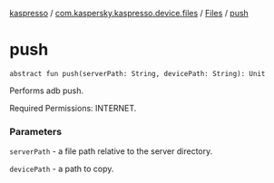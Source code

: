 [kaspresso](../../index.md) / [com.kaspersky.kaspresso.device.files](../index.md) / [Files](index.md) / [push](./push.md)

# push

`abstract fun push(serverPath: String, devicePath: String): Unit`

Performs adb push.

Required Permissions: INTERNET.

### Parameters

`serverPath` - a file path relative to the server directory.

`devicePath` - a path to copy.